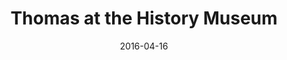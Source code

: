---
title: Thomas at the History Museum
description: Thomas the Tank Engine and some friends at the Canadian History Museum in Ottawa.
permalink: /posts/thomas-at-history-museum/
date: 2016-04-16
tags:
 - eastern ontario
 - things to do
---